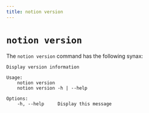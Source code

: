 ```yaml
---
title: notion version
---
```


# `notion version`

The `notion version` command has the following synax:

```
Display version information

Usage:
    notion version
    notion version -h | --help

Options:
    -h, --help     Display this message
```
